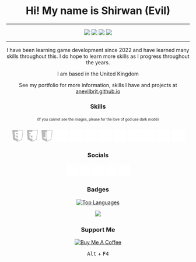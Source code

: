 <div align="center">
  <h1>Hi! My name is Shirwan (Evil)</h1>
  
  - - - -
  <a href="https://www.github.com/anevilbrit" target="_blank" rel="noreferrer"><img src="https://img.shields.io/github/followers/anevilbrit?logo=github&style=for-the-badge&color=0063cf&labelColor=222"/></a> 
  <a href="https://www.youtube.com/channel/UCBkX7K_wKjUW1O_QuufYD5A" target="_blank" rel="noreferrer"><img src="https://img.shields.io/youtube/channel/subscribers/UCBkX7K_wKjUW1O_QuufYD5A?logo=youtube&style=for-the-badge&color=0063cf&labelColor=222"/></a> 
  <a href="https://www.x.com/anevilbrit" target="_blank" rel="noreferrer"><img src="https://img.shields.io/twitter/follow/anevilbrit?logo=twitter&logoColor=fff&style=for-the-badge&color=0063cf&labelColor=222"/></a> 
  <a href="https://www.twitch.tv/anevilbrit" target="_blank" rel="noreferrer"><img src="https://img.shields.io/twitch/status/anevilbrit?logo=twitch&logoColor=fff&style=for-the-badge&color=0063cf&labelColor=222&label=TWITCH+STATUS"/></a>
  - - - -

  I have been learning game development since 2022 and have learned many skills throughout this. I do hope to learn more skills as I progress throughout the years.
  
  <p>I am based in the United Kingdom</p>
  
  See my portfolio for more information, skills I have and projects at [anevilbrit.github.io](http://anevilbrit.github.io/ "My Portfolio")
  
  ### Skills
  <sub><sup>(If you cannot see the images, please for the love of god use dark mode)</sup></sub>
  <p>
    <a href="https://developer.mozilla.org/en-US/docs/Glossary/HTML5" target="_blank" rel="noreferrer"><img src="https://raw.githubusercontent.com/AnEvilBrit/AnEvilBrit/main/Images/Html.png" width="36" height="36" alt="HTML5"/></a> 
    <a href="https://www.w3.org/TR/CSS/#css" target="_blank" rel="noreferrer"><img src="https://raw.githubusercontent.com/AnEvilBrit/AnEvilBrit/main/Images/Css.png" width="36" height="36" alt="CSS3"/></a> 
    <a href="https://developer.mozilla.org/en-US/docs/Web/JavaScript" target="_blank" rel="noreferrer"><img src="https://raw.githubusercontent.com/AnEvilBrit/AnEvilBrit/main/Images/JavaScript.png" width="36" height="36" alt="JavaScript"/></a> 
    <a href="https://getbootstrap.com/" target="_blank" rel="noreferrer"><img src="https://raw.githubusercontent.com/AnEvilBrit/AnEvilBrit/main/Images/Bootstrap.png" width="36" height="36" alt="Bootstrap"/></a> 
    <a href="https://www.raspberrypi.org/" target="_blank" rel="noreferrer"><img src="https://raw.githubusercontent.com/AnEvilBrit/AnEvilBrit/main/Images/Raspberry.png" width="36" height="36" alt="Raspberry Pi"/></a> 
    <a href="https://www.python.org/" target="_blank" rel="noreferrer"><img src="https://raw.githubusercontent.com/AnEvilBrit/AnEvilBrit/main/Images/Python.png" width="36" height="36" alt="Python"/></a> 
    <a href="https://www.blender.org/" target="_blank" rel="noreferrer"><img src="https://raw.githubusercontent.com/AnEvilBrit/AnEvilBrit/main/Images/Blender.png" width="36" height="36" alt="Blender"/></a> 
    <a href="https://www.unrealengine.com/" target="_blank" rel="noreferrer"><img src="https://raw.githubusercontent.com/AnEvilBrit/AnEvilBrit/main/Images/Unreal.png" width="36" height="36" alt="Unreal"/></a> 
    <a href="https://www.adobe.com/uk/products/photoshop.html" target="_blank" rel="noreferrer"><img src="https://raw.githubusercontent.com/AnEvilBrit/AnEvilBrit/main/Images/Photoshop.png" width="36" height="36" alt="Photoshop"/></a> 
    <a href="https://www.adobe.com/uk/creativecloud/3d-ar.html" target="_blank" rel="noreferrer"><img src="https://raw.githubusercontent.com/AnEvilBrit/AnEvilBrit/main/Images/Substance.png" width="36" height="36" alt="Substance"/></a> 
    <a href="https://www.adobe.com/uk/products/aftereffects.html" target="_blank" rel="noreferrer"><img src="https://raw.githubusercontent.com/AnEvilBrit/AnEvilBrit/main/Images/After.png" width="36" height="36" alt="After Effects"/></a> 
    <a href="https://www.adobe.com/uk/products/premiere.html" target="_blank" rel="noreferrer"><img src="https://raw.githubusercontent.com/AnEvilBrit/AnEvilBrit/main/Images/Premiere.png" width="36" height="36" alt="Premiere"/></a> 
  </p>
  
  ### Socials
  
  <p>
    <a href="https://discord.com/users/548855199377129472" target="_blank" rel="noreferrer"><img src="https://raw.githubusercontent.com/AnEvilBrit/AnEvilBrit/main/Images/Discord.png" width="32" height="32"/></a> 
    <a href="https://www.github.com/anevilbrit" target="_blank" rel="noreferrer"><img src="https://raw.githubusercontent.com/AnEvilBrit/AnEvilBrit/main/Images/Github.png" width="32" height="32"/></a> 
    <a href="https://www.x.com/anevilbrit" target="_blank" rel="noreferrer"><img src="https://raw.githubusercontent.com/AnEvilBrit/AnEvilBrit/main/Images/X.png" width="32" height="32"/></a> 
    <a href="https://www.youtube.com/@anevilbrit" target="_blank" rel="noreferrer"><img src="https://raw.githubusercontent.com/AnEvilBrit/AnEvilBrit/main/Images/Youtube.png" width="32" height="32"/></a> 
    <a href="https://www.twitch.tv/anevilbrit" target="_blank" rel="noreferrer"><img src="https://raw.githubusercontent.com/AnEvilBrit/AnEvilBrit/main/Images/Twitch.png" width="32" height="32"/></a>
  </p>
  
  ### Badges
  
  <a href="https://github.com/anevilbrit"><img src="https://github-readme-stats.vercel.app/api/top-langs/?username=anevilbrit&langs_count=10&title_color=fff&text_color=fff&icon_color=0063cf&bg_color=222&hide_border=true&locale=en&custom_title=Top%20%Languages" alt="Top Languages"/></a>
  
  <a href="https://wakatime.com/@AnEvilBrit"><img src="https://github-readme-stats.vercel.app/api/wakatime?username=AnEvilBrit&layout=compact"/></a>
  ### Support Me
  
  <a href="https://www.buymeacoffee.com/shirwan" target="_blank"><img src="https://cdn.buymeacoffee.com/buttons/v2/arial-white.png" alt="Buy Me A Coffee" width="150"></a>
  
  <kbd>Alt</kbd> + <kbd>F4</kbd>
</div>
